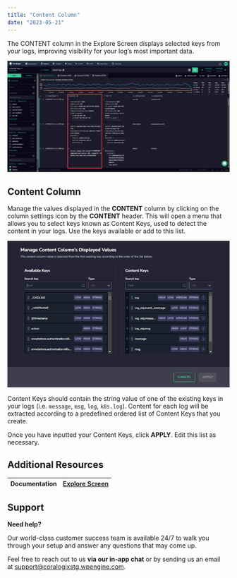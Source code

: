 ```yaml
---
title: "Content Column"
date: "2023-05-21"
---
```


The CONTENT column in the Explore Screen displays selected keys from your logs, improving visibility for your log’s most important data.

![Coralogix UI Content Column](images/Explore-Screen-Content-Column.png)

## Content Column

Manage the values displayed in the **CONTENT** column by clicking on the column settings icon by the **CONTENT** header. This will open a menu that allows you to select keys known as Content Keys, used to detect the content in your logs. Use the keys available or add to this list.

![Manage Content Column Coralogix](images/Explore-Manage-Content-Column-1.png)

Content Keys should contain the string value of one of the existing keys in your logs (i.e. `message`, `msg`, `log`, `k8s.log`). Content for each log will be extracted according to a predefined ordered list of Content Keys that you create.

Once you have inputted your Content Keys, click **APPLY**. Edit this list as necessary.

## Additional Resources

| **Documentation** | [Explore Screen](https://coralogixstg.wpengine.com/docs/explore-screen/) |
| --- | --- |

## Support

**Need help?**

Our world-class customer success team is available 24/7 to walk you through your setup and answer any questions that may come up.

Feel free to reach out to us **via our in-app chat** or by sending us an email at [support@coralogixstg.wpengine.com](mailto:support@coralogixstg.wpengine.com).
